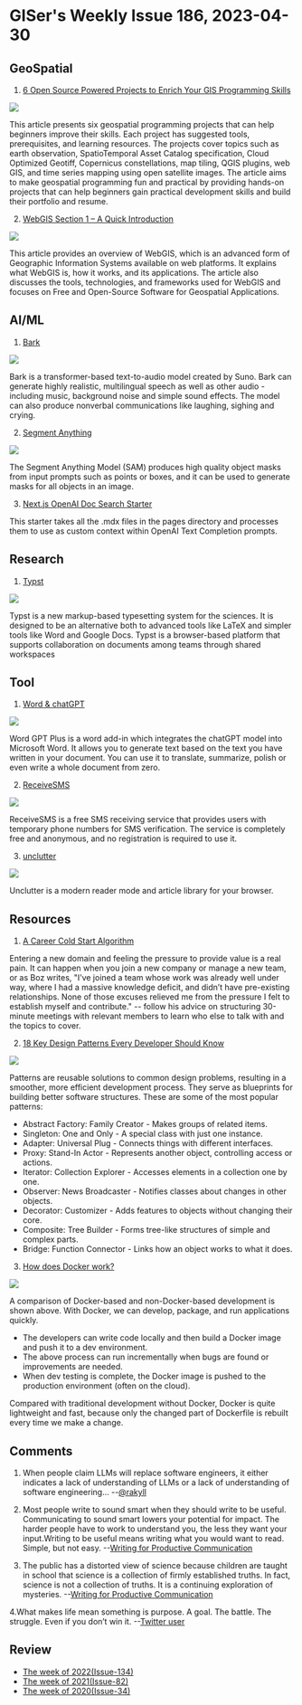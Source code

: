 # GISer's Weekly Issue 186, 2023-04-30

## GeoSpatial

1. [6 Open Source Powered Projects to Enrich Your GIS Programming Skills](https://www.gislounge.com/6-open-source-powered-projects-to-enrich-your-gis-programming-skills/)

![](https://cdn.shortpixel.ai/spai/w_807+q_glossy+ret_img+to_webp/https://www.gislounge.com/wp-content/uploads/2021/06/youtube-tutorial-geodev.jpg)

This article presents six geospatial programming projects that can help beginners improve their skills. Each project has suggested tools, prerequisites, and learning resources. The projects cover topics such as earth observation, SpatioTemporal Asset Catalog specification, Cloud Optimized Geotiff, Copernicus constellations, map tiling, QGIS plugins, web GIS, and time series mapping using open satellite images. The article aims to make geospatial programming fun and practical by providing hands-on projects that can help beginners gain practical development skills and build their portfolio and resume.

2. [WebGIS Section 1 – A Quick Introduction](https://www.gislounge.com/section-1-a-quick-introduction-to-gis-and-webgis/)

![](https://cdn.hashnode.com/res/hashnode/image/upload/v1607066994824/Fd2yfGyYV.png?w=1600&h=840&fit=crop&crop=entropy&auto=compress,format&format=webp)

This article provides an overview of WebGIS, which is an advanced form of Geographic Information Systems available on web platforms. It explains what WebGIS is, how it works, and its applications. The article also discusses the tools, technologies, and frameworks used for WebGIS and focuses on Free and Open-Source Software for Geospatial Applications.

## AI/ML

1. [Bark](https://github.com/suno-ai/bark)

![](https://user-images.githubusercontent.com/5068315/230698495-cbb1ced9-c911-4c9a-941d-a1a4a1286ac6.png)

Bark is a transformer-based text-to-audio model created by Suno. Bark can generate highly realistic, multilingual speech as well as other audio - including music, background noise and simple sound effects. The model can also produce nonverbal communications like laughing, sighing and crying.

2. [Segment Anything](https://github.com/facebookresearch/segment-anything)

![](https://img.hellogithub.com/i/ZmjC3nFwgyuGiT0_1682573184.gif)

The Segment Anything Model (SAM) produces high quality object masks from input prompts such as points or boxes, and it can be used to generate masks for all objects in an image.

3. [Next.js OpenAI Doc Search Starter](https://medium.com/artificial-corner/bye-bye-chatgpt-ai-tools-better-than-chatgpt-but-few-people-are-using-them-eac93a3627cc)

This starter takes all the .mdx files in the pages directory and processes them to use as custom context within OpenAI Text Completion prompts.

## Research

1. [Typst](https://typst.app/)

![](https://typst.app/assets/images/mockup-medium.webp)

Typst is a new markup-based typesetting system for the sciences. It is designed to be an alternative both to advanced tools like LaTeX and simpler tools like Word and Google Docs. Typst is a browser-based platform that supports collaboration on documents among teams through shared workspaces

## Tool

1. [Word & chatGPT](https://github.com/Kuingsmile/word-GPT-Plus)

![](https://user-images.githubusercontent.com/96409857/233878627-6b5abdfd-7ff6-4818-8b26-d78f74ea0e85.gif)

Word GPT Plus is a word add-in which integrates the chatGPT model into Microsoft Word. It allows you to generate text based on the text you have written in your document. You can use it to translate, summarize, polish or even write a whole document from zero.

2. [ReceiveSMS](https://www.receivesms.io/)

![](https://cdn.beekka.com/blogimg/asset/202304/bg2023042702.webp)

ReceiveSMS is a free SMS receiving service that provides users with temporary phone numbers for SMS verification. The service is completely free and anonymous, and no registration is required to use it.

3. [unclutter](https://github.com/lindylearn/unclutter)

![](https://github.com/lindylearn/unclutter/blob/main/docs/media/intro.png)

Unclutter is a modern reader mode and article library for your browser.

## Resources

1. [A Career Cold Start Algorithm](https://boz.com/articles/career-cold-start)

Entering a new domain and feeling the pressure to provide value is a real pain. It can happen when you join a new company or manage a new team, or as Boz writes, "I’ve joined a team whose work was already well under way, where I had a massive knowledge deficit, and didn’t have pre-existing relationships. None of those excuses relieved me from the pressure I felt to establish myself and contribute." -- follow his advice on structuring 30-minute meetings with relevant members to learn who else to talk with and the topics to cover.

2. [18 Key Design Patterns Every Developer Should Know](https://blog.bytebytego.com/i/118124214/key-design-patterns-every-developer-should-know)

![](https://substackcdn.com/image/fetch/f_auto,q_auto:good,fl_progressive:steep/https%3A%2F%2Fsubstack-post-media.s3.amazonaws.com%2Fpublic%2Fimages%2F63fceee3-327d-4db5-a8ba-c2362a42971b_1421x1536.jpeg)

Patterns are reusable solutions to common design problems, resulting in a smoother, more efficient development process. They serve as blueprints for building better software structures. These are some of the most popular patterns:

- Abstract Factory: Family Creator - Makes groups of related items.
- Singleton: One and Only - A special class with just one instance.
- Adapter: Universal Plug - Connects things with different interfaces.
- Proxy: Stand-In Actor - Represents another object, controlling access or actions.
- Iterator: Collection Explorer - Accesses elements in a collection one by one.
- Observer: News Broadcaster - Notifies classes about changes in other objects.
- Decorator: Customizer - Adds features to objects without changing their core.
- Composite: Tree Builder - Forms tree-like structures of simple and complex parts.
- Bridge: Function Connector - Links how an object works to what it does.

3. [How does Docker work?](https://blog.bytebytego.com/i/118124214/how-does-docker-work)

![](https://substackcdn.com/image/fetch/w_1272,c_limit,f_webp,q_auto:good,fl_progressive:steep/https%3A%2F%2Fsubstack-post-media.s3.amazonaws.com%2Fpublic%2Fimages%2Fe6d6cfde-1ff5-4f51-ae35-a56040befa57_1280x1617.jpeg)

A comparison of Docker-based and non-Docker-based development is shown above. With Docker, we can develop, package, and run applications quickly.

- The developers can write code locally and then build a Docker image and push it to a dev environment.
- The above process can run incrementally when bugs are found or improvements are needed.
- When dev testing is complete, the Docker image is pushed to the production environment (often on the cloud).

Compared with traditional development without Docker, Docker is quite lightweight and fast, because only the changed part of Dockerfile is rebuilt every time we make a change.

## Comments

1. When people claim LLMs will replace software engineers, it either indicates a lack of understanding of LLMs or a lack of understanding of software engineering...
   --[@rakyll](https://twitter.com/rakyll/status/1645999647360716800)

2. Most people write to sound smart when they should write to be useful. Communicating to sound smart lowers your potential for impact. The harder people have to work to understand you, the less they want your input.Writing to be useful means writing what you would want to read. Simple, but not easy.
   --[Writing for Productive Communication](https://fs.blog/carl-braun-communicating/)

3. The public has a distorted view of science because children are taught in school that science is a collection of firmly established truths. In fact, science is not a collection of truths. It is a continuing exploration of mysteries.
   --[Writing for Productive Communication](https://fs.blog/carl-braun-communicating/)

4.What makes life mean something is purpose. A goal. The battle. The struggle. Even if you don’t win it.
--[Twitter user](https://twitter.com/mkt_sentiment/status/1624481279520698368)

## Review

- [The week of 2022(Issue-134)](../2022/issue-134.md)
- [The week of 2021(Issue-82)](../2021/issue-82.md)
- [The week of 2020(Issue-34)](../2020/issue-34.md)
